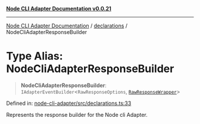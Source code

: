 [**Node CLI Adapter Documentation v0.0.21**](../../README.md)

***

[Node CLI Adapter Documentation](../../modules.md) / [declarations](../README.md) / NodeCliAdapterResponseBuilder

# Type Alias: NodeCliAdapterResponseBuilder

> **NodeCliAdapterResponseBuilder**: `IAdapterEventBuilder`\<`RawResponseOptions`, [`RawResponseWrapper`](../../RawResponseWrapper/classes/RawResponseWrapper.md)\>

Defined in: [node-cli-adapter/src/declarations.ts:33](https://github.com/stonemjs/node-cli-adapter/blob/864b503e06a40512b872ced9446e09ca39f76729/src/declarations.ts#L33)

Represents the response builder for the Node cli Adapter.
